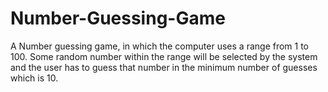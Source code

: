 # Number-Guessing-Game
A Number guessing game, in which the computer uses a range from 1 to 100. Some random number within the range will be selected by the system and the user has to guess that number in the minimum number of guesses which is 10.
